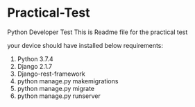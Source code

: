 # Practical-Test
Python Developer Test
This is Readme file for the practical test

your device should have installed below requirements:

1. Python 3.7.4
2. Django  2.1.7
3. Django-rest-framework
4. python manage.py makemigrations
5. python manage.py migrate
6. python manage.py runserver
